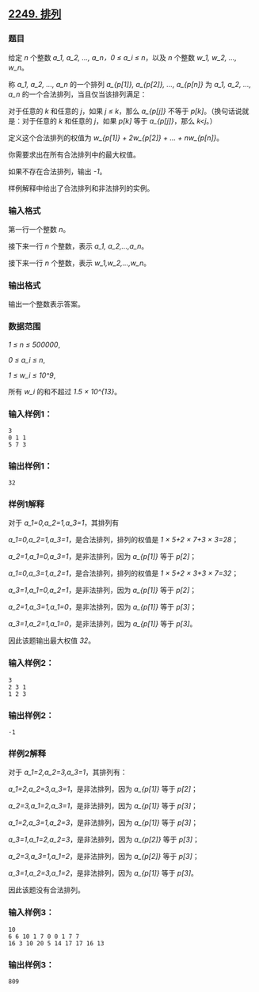 ## [2249. 排列](https://www.acwing.com/problem/content/2251/)

### 题目

给定 *n* 个整数 *a_1, a_2, …, a_n，0 ≤ a_i ≤ n*，以及 *n* 个整数 *w_1, w_2, …, w_n*。

称 *a_1, a_2, …, a_n* 的一个排列 *a_{p[1]}, a_{p[2]}, …, a_{p[n]}* 为 *a_1, a_2, …, a_n* 的一个合法排列，当且仅当该排列满足：

对于任意的 *k* 和任意的 *j*，如果 *j ≤ k*，那么 *a_{p[j]}* 不等于 *p[k]*。（换句话说就是：对于任意的 *k* 和任意的 *j*，如果 *p[k]* 等于 *a_{p[j]}*，那么 *k<j*。）

定义这个合法排列的权值为 *w_{p[1]} + 2w_{p[2]} + … + nw_{p[n]}*。

你需要求出在所有合法排列中的最大权值。

如果不存在合法排列，输出 *-1*。

样例解释中给出了合法排列和非法排列的实例。

### 输入格式

第一行一个整数 *n*。

接下来一行 *n* 个整数，表示 *a_1, a_2,…,a_n*。

接下来一行 *n* 个整数，表示 *w_1,w_2,…,w_n*。

### 输出格式

输出一个整数表示答案。

### 数据范围

*1 ≤ n ≤ 500000*,

*0 ≤ a_i ≤ n*,

*1 ≤ w_i ≤ 10^9*,

所有 *w_i* 的和不超过 *1.5 × 10^{13}*。

### 输入样例1：

```
3
0 1 1
5 7 3
```

### 输出样例1：

```
32
```

### 样例1解释

对于 *a_1=0,a_2=1,a_3=1*，其排列有

*a_1=0,a_2=1,a_3=1*，是合法排列，排列的权值是 *1 × 5+2 × 7+3 × 3=28*；

*a_2=1,a_1=0,a_3=1*，是非法排列，因为 *a_{p[1]}* 等于 *p[2]*；

*a_1=0,a_3=1,a_2=1*，是合法排列，排列的权值是 *1 × 5+2 × 3+3 × 7=32*；

*a_3=1,a_1=0,a_2=1*，是非法排列，因为 *a_{p[1]}* 等于 *p[2]*；

*a_2=1,a_3=1,a_1=0*，是非法排列，因为 *a_{p[1]}* 等于 *p[3]*；

*a_3=1,a_2=1,a_1=0*，是非法排列，因为 *a_{p[1]}* 等于 *p[3]*。

因此该题输出最大权值 *32*。

### 输入样例2：

```
3
2 3 1
1 2 3
```

### 输出样例2：

```
-1
```

### 样例2解释

对于 *a_1=2,a_2=3,a_3=1*，其排列有：

*a_1=2,a_2=3,a_3=1*，是非法排列，因为 *a_{p[1]}* 等于 *p[2]*；

*a_2=3,a_1=2,a_3=1*，是非法排列，因为 *a_{p[1]}* 等于 *p[3]*；

*a_1=2,a_3=1,a_2=3*，是非法排列，因为 *a_{p[1]}* 等于 *p[3]*；

*a_3=1,a_1=2,a_2=3*，是非法排列，因为 *a_{p[2]}* 等于 *p[3]*；

*a_2=3,a_3=1,a_1=2*，是非法排列，因为 *a_{p[2]}* 等于 *p[3]*；

*a_3=1,a_2=3,a_1=2*，是非法排列，因为 *a_{p[1]}* 等于 *p[3]*。

因此该题没有合法排列。

### 输入样例3：

```
10
6 6 10 1 7 0 0 1 7 7
16 3 10 20 5 14 17 17 16 13
```

### 输出样例3：

```
809
```
